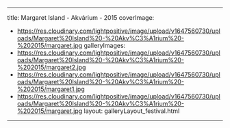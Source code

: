 
---
title: Margaret Island - Akvárium - 2015
coverImage:
  - https://res.cloudinary.com/lightpositive/image/upload/v1647560730/uploads/Margaret%20Island%20-%20Akv%C3%A1rium%20-%202015/margaret.jpg
galleryImages:
   - https://res.cloudinary.com/lightpositive/image/upload/v1647560730/uploads/Margaret%20Island%20-%20Akv%C3%A1rium%20-%202015/margaret2.jpg
   - https://res.cloudinary.com/lightpositive/image/upload/v1647560730/uploads/Margaret%20Island%20-%20Akv%C3%A1rium%20-%202015/margaret1.jpg
   - https://res.cloudinary.com/lightpositive/image/upload/v1647560730/uploads/Margaret%20Island%20-%20Akv%C3%A1rium%20-%202015/margaret.jpg
layout: galleryLayout_festival.html
---
